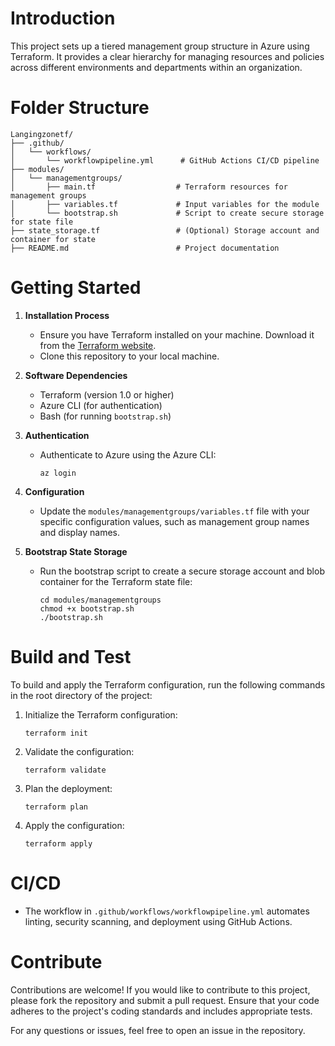 # Introduction
This project sets up a tiered management group structure in Azure using Terraform. It provides a clear hierarchy for managing resources and policies across different environments and departments within an organization.

# Folder Structure

```
Langingzonetf/
├── .github/
│   └── workflows/
│       └── workflowpipeline.yml      # GitHub Actions CI/CD pipeline
├── modules/
│   └── managementgroups/
│       ├── main.tf                  # Terraform resources for management groups
│       ├── variables.tf             # Input variables for the module
│       └── bootstrap.sh             # Script to create secure storage for state file
├── state_storage.tf                 # (Optional) Storage account and container for state
├── README.md                        # Project documentation
```

# Getting Started

1. **Installation Process**
   - Ensure you have Terraform installed on your machine. Download it from the [Terraform website](https://www.terraform.io/downloads.html).
   - Clone this repository to your local machine.

2. **Software Dependencies**
   - Terraform (version 1.0 or higher)
   - Azure CLI (for authentication)
   - Bash (for running `bootstrap.sh`)

3. **Authentication**
   - Authenticate to Azure using the Azure CLI:
     ```
     az login
     ```

4. **Configuration**
   - Update the `modules/managementgroups/variables.tf` file with your specific configuration values, such as management group names and display names.

5. **Bootstrap State Storage**
   - Run the bootstrap script to create a secure storage account and blob container for the Terraform state file:
     ```
     cd modules/managementgroups
     chmod +x bootstrap.sh
     ./bootstrap.sh
     ```

# Build and Test

To build and apply the Terraform configuration, run the following commands in the root directory of the project:

1. Initialize the Terraform configuration:
   ```
   terraform init
   ```

2. Validate the configuration:
   ```
   terraform validate
   ```

3. Plan the deployment:
   ```
   terraform plan
   ```

4. Apply the configuration:
   ```
   terraform apply
   ```

# CI/CD

- The workflow in `.github/workflows/workflowpipeline.yml` automates linting, security scanning, and deployment using GitHub Actions.

# Contribute

Contributions are welcome! If you would like to contribute to this project, please fork the repository and submit a pull request. Ensure that your code adheres to the project's coding standards and includes appropriate tests.

For any questions or issues, feel free to open an issue in the repository.